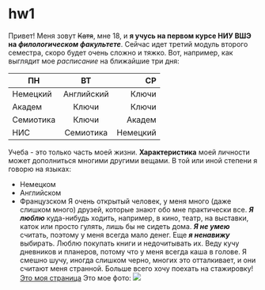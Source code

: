 # hw1
Привет! Меня зовут ~~Катя~~, мне 18, и **я учусь на первом курсе НИУ ВШЭ на *филологическом факультете***. Сейчас идет третий модуль второго семестра, скоро будет очень сложно и тяжко. Вот, например, как выглядит мое *расписание* на ближайшие три дня:

|ПН        |ВТ       |СР      |
|-------- |:--------:|-------:|
|Немецкий |Английский|Ключи   |
|Академ   |Ключи     |Ключи   |
|Семиотика|Ключи     |Академ  |
|НИС      |Семиотика |Немецкий|

Учеба - это только часть моей жизни. **Характеристика** моей личности может дополниться многими другими вещами. В той или иной степени я говорю на языках:
* Немецком
* Английском
* Французском
Я очень открытый человек, у меня много (даже слишком много) друзей, которые знают обо мне практически все. ***Я люблю*** куда-нибудь ходить, например, в кино, театр, на выставки, каток или просто гулять, лишь бы не сидеть дома. ***Я не умею*** считать, поэтому у меня всегда мало денег. Еще ***я ненавижу*** выбирать. Люблю покупать книги и недочитывать их. Веду кучу дневников и планеров, потому что у меня всегда каша в голове. Я смешно шучу, иногда слишком черно, многих это отталкивает, и они считают меня странной. Больше всего хочу поехать на стажировку! 
[Это моя страница](https://m.vk.com/id55074784)
Это мое фото:
![](https://pp.userapi.com/c639216/v639216440/4fed8/KaWXazrC0xk.jpg)


